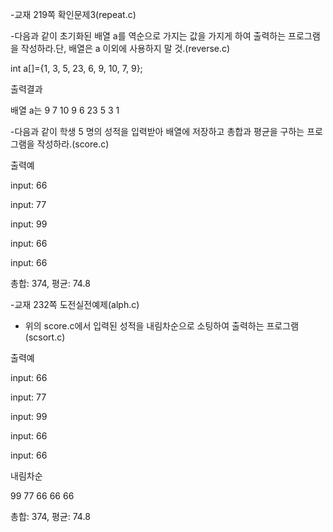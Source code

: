 -교재 219쪽 확인문제3(repeat.c)

 

-다음과 같이 초기화된 배열 a를 역순으로 가지는 값을 가지게 하여 출력하는 프로그램을 작성하라.단, 배열은 a 이외에 사용하지 말 것.(reverse.c)

int a[]={1, 3, 5, 23, 6, 9, 10, 7, 9};

 

출력결과

배열 a는 9 7 10 9 6 23 5 3 1

 

-다음과 같이 학생 5 명의 성적을 입력받아 배열에 저장하고 총합과 평균을 구하는 프로그램을 작성하라.(score.c)

 

출력예

input: 66

input: 77

input: 99

input: 66

input: 66

총합: 374, 평균: 74.8

 

-교재 232쪽 도전실전예제(alph.c)

 

- 위의 score.c에서 입력된 성적을 내림차순으로 소팅하여 출력하는 프로그램(scsort.c)

 

출력예

input: 66

input: 77

input: 99

input: 66

input: 66

 

내림차순

99 77 66 66 66

 

총합: 374, 평균: 74.8

 
